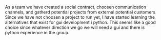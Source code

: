 As a team we have created a social contract, choosen communication channels, and gatherd potential projects from external potential customers.
Since we have not choosen a project to run yet, I have started learning the alternatives that exist for gui development i python.
This seems like a good choice since whatever direction we go we will need a gui and there is python experience in the group.
